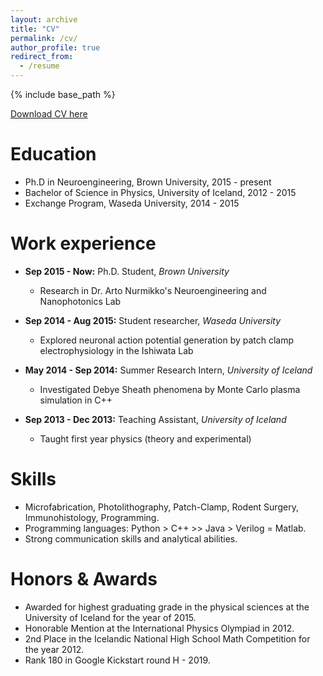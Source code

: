 ```yaml
---
layout: archive
title: "CV"
permalink: /cv/
author_profile: true
redirect_from:
  - /resume
---
```


{% include base_path %}

[Download CV here](http://ssigurdsson.com/files/CV_STEFAN_SIGURDSSON.pdf)

Education
======
* Ph.D in Neuroengineering, Brown University, 2015 - present
* Bachelor of Science in Physics, University of Iceland, 2012 - 2015
* Exchange Program, Waseda University, 2014 - 2015

Work experience
======

* **Sep 2015 - Now:** Ph.D. Student, <i>Brown University</i>
  * Research in Dr. Arto Nurmikko's Neuroengineering and Nanophotonics Lab


* **Sep 2014 - Aug 2015:** Student researcher, <i>Waseda University </i>
  * Explored neuronal action potential generation by patch clamp electrophysiology in the Ishiwata Lab


* **May 2014 - Sep 2014:** Summer Research Intern, <i>University of Iceland</i>
  * Investigated Debye Sheath phenomena by Monte Carlo plasma simulation in C++
  
  
* **Sep 2013 - Dec 2013:** Teaching Assistant, <i>University of Iceland</i>
  * Taught first year physics (theory and experimental)
  
  
  
Skills
======
* Microfabrication, Photolithography, Patch-Clamp, Rodent Surgery, Immunohistology, Programming.
* Programming languages: Python > C++ >> Java > Verilog = Matlab.
* Strong communication skills and analytical abilities.

Honors & Awards
======
* Awarded for highest graduating grade in the physical sciences at the University of Iceland for the year of 2015.
* Honorable Mention at the International Physics Olympiad in 2012.
* 2nd Place in the Icelandic National High School Math Competition for the year 2012.
* Rank 180 in Google Kickstart round H - 2019.



